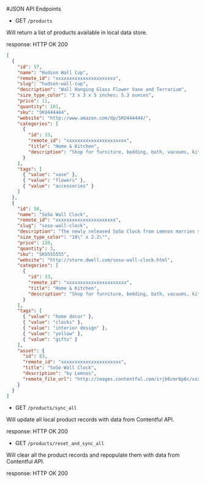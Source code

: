 #JSON API Endpoints

- GET `/products`

Will return a list of products available in local data store.

response: 
  HTTP OK 200
``` json
[
  {
    "id": 57,
    "name": "Hudson Wall Cup",
    "remote_id": "xxxxxxxxxxxxxxxxxxxxxx",
    "slug": "hudson-wall-cup",
    "description": "Wall Hanging Glass Flower Vase and Terrarium",
    "size_type_color": "3 x 3 x 5 inches; 5.3 ounces",
    "price": 11,
    "quantity": 101,
    "sku": "SKU444444",
    "website": "http://www.amazon.com/dp/SKU444444/",
    "categories": [
      {
        "id": 33,
        "remote_id": "xxxxxxxxxxxxxxxxxxxxxx",
        "title": "Home & Kitchen",
        "description": "Shop for furniture, bedding, bath, vacuums, kitchen products, and more"
      }
    ],
    "tags": [
      { "value": "vase" },
      { "value": "flowers" },
      { "value": "accessories" }
    ]
  },
  {
    "id": 58,
    "name": "SoSo Wall Clock",
    "remote_id": "xxxxxxxxxxxxxxxxxxxxxx",
    "slug": "soso-wall-clock",
    "description": "The newly released SoSo Clock from Lemnos marries simple, clean design.",
    "size_type_color": "10\" x 2.2\"",
    "price": 120,
    "quantity": 3,
    "sku": "SKU555555",
    "website": "http://store.dwell.com/soso-wall-clock.html",
    "categories": [
      {
        "id": 33,
        "remote_id": "xxxxxxxxxxxxxxxxxxxxxx",
        "title": "Home & Kitchen",
        "description": "Shop for furniture, bedding, bath, vacuums, kitchen products, and more."
      }
    ],
    "tags": [
      { "value": "home décor" },
      { "value": "clocks" },
      { "value": "interior design" },
      { "value": "yellow" },
      { "value": "gifts" }
    ],
    "asset": {
      "id": 83,
      "remote_id": "xxxxxxxxxxxxxxxxxxxxxx",
      "title": "SoSo Wall Clock",
      "description": "by Lemnos",
      "remote_file_url": "http://images.contentful.com/irjb6cmr6p6c/xxxxxxxxxxxxxxxxxxxxxx/5j5j5j5j5j5/soso.clock.jpg"
    }
  }
]
```


- GET `/products/sync_all`

Will update all local product records with data from Contentful API.

response: 
  HTTP OK 200


- GET `/products/reset_and_sync_all`

Will clear all the product records and repopulate them with data from Contentful API.

response: 
  HTTP OK 200
